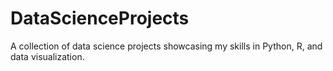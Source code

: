 # DataScienceProjects
A collection of data science projects showcasing my skills in Python, R, and data visualization.
